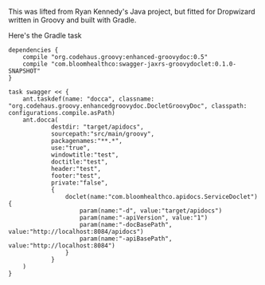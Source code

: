 This was lifted from Ryan Kennedy's Java project, but fitted for Dropwizard written in Groovy and built with Gradle.

Here's the Gradle task

    dependencies {
        compile "org.codehaus.groovy:enhanced-groovydoc:0.5"
        compile "com.bloomhealthco:swagger-jaxrs-groovydoclet:0.1.0-SNAPSHOT"
    }
    
    task swagger << {
        ant.taskdef(name: "docca", classname: "org.codehaus.groovy.enhancedgroovydoc.DocletGroovyDoc", classpath: configurations.compile.asPath)
        ant.docca(
                destdir: "target/apidocs",
                sourcepath:"src/main/groovy",
                packagenames:"**.*",
                use:"true",
                windowtitle:"test",
                doctitle:"test",
                header:"test",
                footer:"test",
                private:"false",
                {
                    doclet(name:"com.bloomhealthco.apidocs.ServiceDoclet"){
                        param(name:"-d", value:"target/apidocs")
                        param(name:"-apiVersion", value:"1")
                        param(name:"-docBasePath", value:"http://localhost:8084/apidocs")
                        param(name:"-apiBasePath", value:"http://localhost:8084")
                    }
                }
        )
    }
